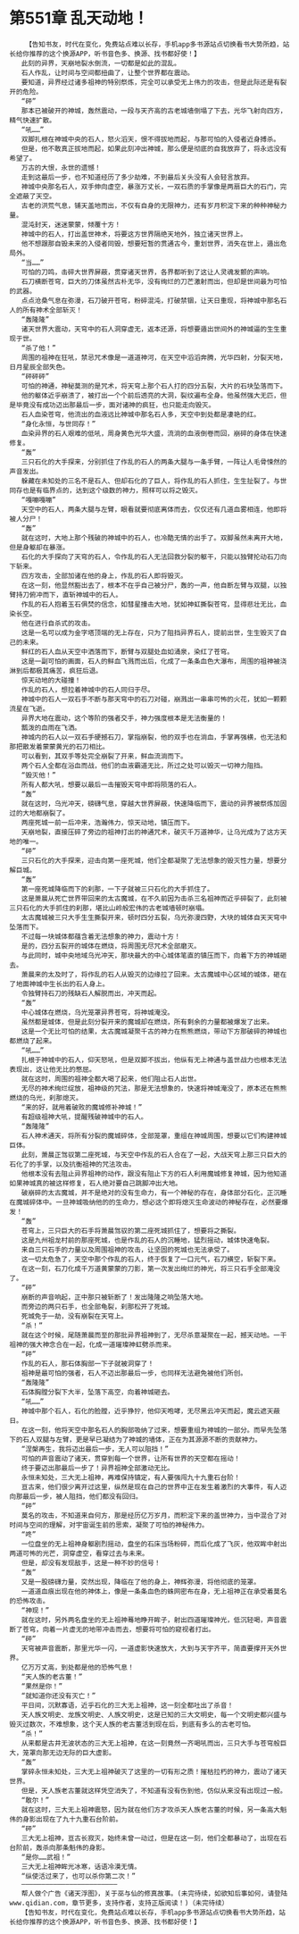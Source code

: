 # 第551章 乱天动地！
        【告知书友，时代在变化，免费站点难以长存，手机app多书源站点切换看书大势所趋，站长给你推荐的这个换源APP，听书音色多、换源、找书都好使！】
       此刻的异界，天崩地裂水倒流，一切都是如此的混乱。
       石人作乱，让时间与空间都扭曲了，让整个世界都在震动。
       要知道，异界经过诸多祖神的特别祭炼，完全可以承受无上伟力的攻击，但是此际还是有裂开的危险。
       “砰”
       那本已被破开的神城，轰然震动，一段与天齐高的古老城墙倒塌了下去，光华飞射向四方，精气快速扩散。
       “吼……”
       双脚扎根在神城中央的石人，怒火滔天，恨不得拔地而起，与那可怕的入侵者近身搏杀。
       但是，他不敢真正拔地而起，如果此刻冲出神城，那么便是彻底的自我放弃了，将永远没有希望了。
       万古的大恨，永世的遗憾！
       走到这最后一步，也不知道经历了多少劫难，不到最后关头没有人会轻言放弃。
       神城中央那名石人，双手伸向虚空，暴涨万丈长，一双石质的手掌像是两扇巨大的石门，完全遮蔽了天空。
       古老的洪荒气息，铺天盖地而出，不仅有自身的无限神力，还有岁月积淀下来的种种神秘力量。
       混沌封天，迷迷蒙蒙，倾覆十方！
       神城中的石人，打出盖世神术，将要这方世界隔绝天地外，独立诸天世界上。
       他不想跟那自毁未来的入侵者同毁，想要短暂的贯通古今，重划世界，消失在世上，遁出危局外。
       “当……”
       可怕的刀鸣，击碎大世界屏蔽，贯穿诸天世界，各界都听到了这让人灵魂发颤的声响。
       石刀横断苍穹，巨大的刀体虽然古朴无华，没有绚烂的刀芒激射而出，但却是世间最为可怕的武器。
       点点沧桑气息在弥漫，石刀破开苍穹，粉碎混沌，打破禁锢，让天日重现，将神城中那名石人的所有神术全部斩灭！
       “轰隆隆”
       诸天世界大震动，天穹中的石人洞穿虚无，返本还源，将想要遁出世间外的神城逼的生生重现于世。
       “杀了他！”
       周围的祖神在狂吼，禁忌咒术像是一道道神河，在天空中滔滔奔腾，光华四射，分裂天地，日月星辰全部失色。
       “砰砰砰”
       可怕的神通，神秘莫测的是咒术，将天穹上那个石人打的四分五裂，大片的石块坠落而下。
       他的躯体近乎崩溃了，被打出一个个前后透亮的大洞，裂纹遍布全身。他虽然强大无匹，但是毕竟没有成功迈出那最后一步，面对诸神的疯狂，也只能走向毁灭。
       石人血染苍穹，他流出的血液远比神城中那名石人多，天空中到处都是凄艳的红。
       “身化永恒，与世同存！”
       血染异界的石人艰难的低吼，周身黄色光华大盛，流淌的血液倒卷而回，崩碎的身体在快速修复。
       “轰”
       三只石化的大手探来，分别抓住了作乱的石人的两条大腿与一条手臂，一阵让人毛骨悚然的声音发出。
       躲藏在未知处的三名不是石人、但却石化的了巨人，将作乱的石人抓住，生生扯裂了。与世同存也是有临界点的，达到这个级数的神力，照样可以将之毁灭。
       “嘎嘣嘎嘣”
       天空中的石人，两条大腿与左臂，眼看就要彻底离体而去，仅仅还有几道血雾相连，他即将被人分尸！
       “轰”
       就在这时，大地上那个残破的神城中的石人，也冷酷无情的出手了。双脚虽然未离开大地，但是身躯却在暴涨。
       石化的大手探向了天穹的石人，令作乱的石人无法回救分裂的躯干，只能以独臂抡动石刀向下斩来。
       四方攻击，全部加诸在他的身上，作乱的石人即将毁灭。
       在这一刻，他显然豁出去了，根本不在乎自己被分尸，轰的一声，他自断左臂与双腿，以独臂持刀俯冲而下，直斩神城中的石人。
       作乱的石人抱着玉石俱焚的信念，如彗星撞击大地，犹如神虹撕裂苍穹，显得悲壮无比，血染长空。
       他在进行自杀式的攻击。
       这是一名可以成为金字塔顶端的无上存在，只为了阻挡异界石人，提前出世，生生毁灭了自己的未来。
       鲜红的石人血从天空中洒落而下，断臂与双腿处血如涌泉，染红了苍穹。
       这是一副可怕的画面，石人的鲜血飞溅而出后，化成了一条条血色大瀑布，周围的祖神被浇淋到后都极其痛苦，疯狂后退。
       惊天动地的大碰撞！
       作乱的石人，想拉着神城中的石人同归于尽。
       神城中的石人一双石手不断与那天穹中的石刀对碰，崩溅出一串串可怖的火花，犹如一颗颗流星在飞逝。
       异界大地在震动，这个等阶的强者交手，神力强度根本是无法衡量的！
       瓢泼的血雨在飞洒。
       神城内的石人以一双石手硬撼石刀，掌指崩裂，他的双手也在淌血，手掌再强横，也无法和那把散发着蒙蒙黄光的石刀相比。
       可以看到，其双手等处完全崩裂了开来，鲜血流淌而下。
       两个石人全都在浴血而战，他们的血液霸道无比，所过之处可以毁灭一切神力阻挡。
       “毁灭他！”
       所有人都大吼，想要以最后一击摧毁天穹中即将陨落的石人。
       “轰”
       就在这时，乌光冲天，磅礴气息，穿越大世界屏蔽，快速降临而下，震动的异界被祭炼加固过的大地都崩裂了。
       两座死城一前一后冲来，浩瀚伟力，惊天动地，镇压而下。
       天崩地裂，直接压碎了旁边的祖神打出的神通咒术，破灭千万道神华，让乌光成为了这方天地的唯一。
       “砰”
       三只石化的大手探来，迎击向第一座死城，他们全都凝聚了无法想象的毁灭性力量，想要分解巨城。
       “轰”
       第一座死城降临而下的刹那，一下子就被三只石化的大手抓住了。
       这是萧晨从死亡世界带回来的太古魔城，在不久前因为击杀三名祖神而近乎碎裂了，此刻被三只石化的大手抓住的刹那，堪比山岭般宏伟的古老城墙顿时崩塌。
       太古魔城被三只大手生生撕裂开来，顿时四分五裂，乌光弥漫四野，大块的城体自天天穹中坠落而下。
       不过每一块城体都蕴含着无法想象的神力，震动十方！
       是的，四分五裂开的城体在燃烧，将周围无尽咒术全部磨灭。
       与此同时，城中央地域乌光冲天，那块最大的中心城体笔直的镇压而下，向着下方的神城砸去。
       萧晨来的太及时了，将作乱的石人从毁灭的边缘拉了回来。太古魔城中心区域的城体，砸在了地面神城中生长出的石人身上。
       令独臂持石刀的残缺石人解脱而出，冲天而起。
       “轰”
       中心城体在燃烧，乌光笼罩异界苍穹，将神城淹没。
       虽然都是城体，但是此刻分裂开来的魔城却在燃烧，所有剩余的力量都被爆发了出来。
       这是一个无比可怕的结果，太古魔城凝聚千古的神力在熊熊燃烧，带动下方那破碎的神城也都燃烧了起来。
       “吼……”
       扎根于神城中的石人，仰天怒吼，但是双脚不拔出，他纵有无上神通与盖世战力也根本无法表现出，这让他无比的憋屈。
       就在这时，周围的祖神全都大喝了起来，他们阻止石人出世。
       无尽的神术绚烂绽放，祖神级的咒法，那是无法想象的，快速将神城淹没了，原本还在熊熊燃烧的乌光，刹那熄灭。
       “来的好，就用着破败的魔城修补神城！”
       有超级祖神大吼，提醒残破神城中的石人。
       “轰隆隆”
       石人神术通天，将所有分裂的魔城碎体，全部笼罩，重组在神城周围，想要以它们构建神城巨体。
       此刻，萧晨正驾驭第二座死城，与天空中作乱的石人合在了一起，大战天穹上那三只巨大的石化了的手掌，以及抗衡祖神的咒法攻击。
       他根本没有去阻止异界祖神的动作，跟没有阻止下方的石人利用魔城修复神城，因为他知道如果神城真的被这样修复，石人绝对要自己跳脚冲出大地。
       破崩碎的太古魔城，并不是绝对的没有生命力，有一个神秘的存在，身体部分石化，正沉睡在魔城碎体中。一旦神城吸纳他的的生命力，想必这个即将熄灭生命波动的神秘存在，必然要爆发！
       “轰”
       苍穹上，三只巨大的石手将萧晨驾驭的第二座死城抓住了，想要将之撕裂。
       这是九州祖龙村前的那座死城，也是作乱的石人的沉睡地，猛烈摇动，城体快速龟裂。
       来自三只石手的力量以及周围祖神的攻击，让坚固的死城也无法承受了。
       这一切太危急了，天空中那个作乱的石人，终于恢复了一口元气，石刀横空，斩裂下来。
       在这一刻，石刀化成千万道黄蒙蒙的刀影，第一次发出绚烂的神光，将三只石手全部淹没了。
       “砰”
       崩断的声音响起，正中那只被斩断了！发出隆隆之响坠落大地。
       而旁边的两只石手，也全部龟裂，刹那松开了死城。
       死城免于一劫，没有崩裂在天穹上。
       “杀！”
       就在这个时候，尾随萧晨而至的那批异界祖神到了，无尽杀意凝聚在一起，撼天动地。一干祖神的强大神念合在一起，化成一道璀璨神虹劈杀而来。
       “砰”
       作乱的石人，那石体胸部一下子就被洞穿了！
       祖神是最可怕的强者，石人不迈出那最后一步，也同样无法避免被他们所创。
       “轰隆隆”
       石体胸膛分裂下大半，坠落下高空，向着神城砸去。
       “吼……”
       神城中那个石人，石化的脸膛，近乎狰狞，他仰天咆哮，无尽黑云冲天而起，魔云遮天蔽日。
       在这一刻，他将天空中那名石人的胸部吸纳了过来，想要重组为神城的一部分。而早先坠落下的石人双腿与左臂，更是早已凝结为了神城的墙体，正在为其源源不断的贡献神力。
       “涅槃再生，我将迈出最后一步，无人可以阻挡！”
       可怕的声音震动了诸天，贯穿到每一个世界，让所有世界的天空都在摇动！
       终于要迈出那最后一步了！异界祖神全部激动无比。
       永恒未知处，三大无上祖神，再难保持镇定，有人要强闯九十九重石台阶！
       亘古来，他们很少离开过这里，纵然是现在自己的世界中正在发生着激烈的大事件，有人迈向那最后一步，被人阻挡，他们都没有回归。
       “砰”
       莫名的攻击，不知道来自何方，那是经历亿万岁月，而积淀下来的盖世神力，当中混合了对时间与空间的理解，对宇宙诞生前的思索，凝聚了可怕的神秘伟力。
       “咚”
       一位盘坐的无上祖神身躯剧烈摇动，盘坐的石床当场粉碎，而后化成了飞灰，他双眸中射出两道可怖的光芒，洞穿虚空，看穿过去与未来。
       但是，却没有发现敌手，这是一种不妙的信号！
       “轰”
       又是一股磅礴力量，突然出现，降临在了他的身上，神辉弥漫，将他彻底的笼罩。
       一道道血痕出现在他的神体上，像是一条条血色的蛛网密布在身，无上祖神正在承受着莫名的恐怖攻击。
       “神现！”
       就在这时，另外两名盘坐的无上祖神蓦地睁开眸子，射出四道璀璨神光，低沉轻喝，声音震断了苍穹，向着一片虚无的地带冲击而去，想要将可怕的窥视者打出。
       “砰”
       天穹被声音震断，那里光华一闪，一道虚影快速放大，大到与天宇齐平，简直要撑开天外世界。
       亿万万丈高，到处都是他的恐怖气息！
       “天人族的老古董！”
       “果然是你！”
       “就知道你还没有灭亡！”
       平日间，沉默寡语，近乎石化的三大无上祖神，这一刻全都吐出了杀音！
       天人族文明史、龙族文明史、人族文明史，这是已知的三大文明史，每一个文明史都兴盛与毁灭过数次，不难想象，这个天人族的老古董活到现在后，到底有多么的古老可怕。
       “杀！”
       从来都是古井无波状态的三大无上祖神，在这一刻竟然一齐喝吼而出，三只大手与苍穹般巨大，笼罩向那无边无际的巨大虚影。
       “轰”
       掌碎永恒未知处，三大无上祖神破灭了这里的一切有形之质！摧枯拉朽的神力，震动了诸天世界。
       但是，天人族老古董就这样凭空消失了，不知道有没有伤到他，仿似从来没有出现过一般。
       “敢尔！”
       就在这时，三大无上祖神震怒，因为就在他们方才攻杀天人族老古董的时候，另一条高大魁伟的身影出现在了九十九重石台阶前。
       “砰”
       三大无上祖神，亘古长寂灭，始终未曾一动过，但是在这一刻，他们全都暴动了，出现在石台阶前，轰杀向那条魁伟的身影。
       “是你……武祖！”
       三大无上祖神眸光冰寒，话语冷漠无情。
       “纵使活过来了，也可以杀你第二次！”
       ————————————————————————
       帮人做个广告《诸天浮图》，关于巫与仙的修真故事。(未完待续，如欲知后事如何，请登陆www.qidian.com，章节更多，支持作者，支持正版阅读！)（未完待续）
       【告知书友，时代在变化，免费站点难以长存，手机app多书源站点切换看书大势所趋，站长给你推荐的这个换源APP，听书音色多、换源、找书都好使！】